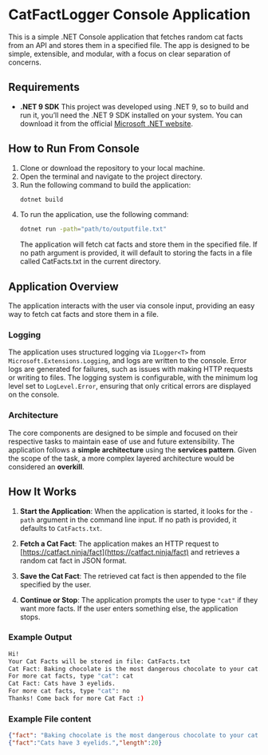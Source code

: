# CatFactLogger Console Application

This is a simple .NET Console application that fetches random cat facts from an API and stores them in a specified file. The app is designed to be simple, extensible, and modular, with a focus on clear separation of concerns.

## Requirements

- **.NET 9 SDK**
  This project was developed using .NET 9, so to build and run it, you’ll need the .NET 9 SDK installed on your system. You can download it from the official [Microsoft .NET website](https://dotnet.microsoft.com/download).


## How to Run From Console
1. Clone or download the repository to your local machine.
2. Open the terminal and navigate to the project directory.
3. Run the following command to build the application:
   ```bash
   dotnet build
   ```
4. To run the application, use the following command:
    ```bash
    dotnet run -path="path/to/outputfile.txt"
    ```
    The application will fetch cat facts and store them in the specified file. If no path argument is provided, it will default to storing the facts in a file called CatFacts.txt in the current directory.

## Application Overview

The application interacts with the user via console input, providing an easy way to fetch cat facts and store them in a file.


### Logging

The application uses structured logging via `ILogger<T>` from `Microsoft.Extensions.Logging`, and logs are written to the console. Error logs are generated for failures, such as issues with making HTTP requests or writing to files. The logging system is configurable, with the minimum log level set to `LogLevel.Error`, ensuring that only critical errors are displayed on the console.


### Architecture

The core components are designed to be simple and focused on their respective tasks to maintain ease of use and future extensibility. The application follows a **simple architecture** using the **services pattern**. Given the scope of the task, a more complex layered architecture would be considered an **overkill**.

## How It Works

1. **Start the Application**: When the application is started, it looks for the `-path` argument in the command line input. If no path is provided, it defaults to `CatFacts.txt`.

2. **Fetch a Cat Fact**: The application makes an HTTP request to [https://catfact.ninja/fact](https://catfact.ninja/fact) and retrieves a random cat fact in JSON format.

3. **Save the Cat Fact**: The retrieved cat fact is then appended to the file specified by the user.

4. **Continue or Stop**: The application prompts the user to type `"cat"` if they want more facts. If the user enters something else, the application stops.

### Example Output

```bash
Hi!
Your Cat Facts will be stored in file: CatFacts.txt
Cat Fact: Baking chocolate is the most dangerous chocolate to your cat.
For more cat facts, type "cat": cat
Cat Fact: Cats have 3 eyelids.
For more cat facts, type "cat": no
Thanks! Come back for more Cat Fact :)
```
### Example File content
```json
{"fact": "Baking chocolate is the most dangerous chocolate to your cat.", "length": 61}
{"fact":"Cats have 3 eyelids.","length":20}
```